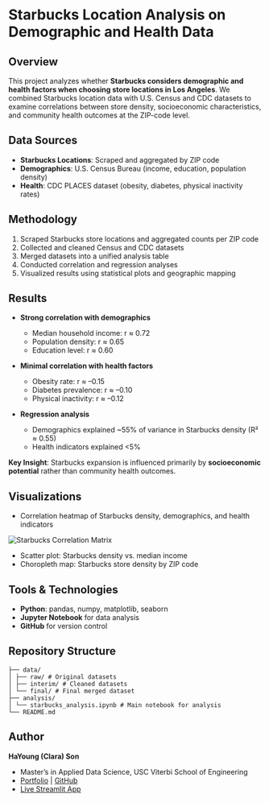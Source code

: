# Starbucks Location Analysis on Demographic and Health Data

## Overview
This project analyzes whether **Starbucks considers demographic and health factors when choosing store locations in Los Angeles**. We combined Starbucks location data with U.S. Census and CDC datasets to examine correlations between store density, socioeconomic characteristics, and community health outcomes at the ZIP-code level.

## Data Sources
- **Starbucks Locations**: Scraped and aggregated by ZIP code  
- **Demographics**: U.S. Census Bureau (income, education, population density)  
- **Health**: CDC PLACES dataset (obesity, diabetes, physical inactivity rates)  

## Methodology
1. Scraped Starbucks store locations and aggregated counts per ZIP code  
2. Collected and cleaned Census and CDC datasets  
3. Merged datasets into a unified analysis table  
4. Conducted correlation and regression analyses  
5. Visualized results using statistical plots and geographic mapping  

## Results
- **Strong correlation with demographics**  
  - Median household income: r ≈ 0.72  
  - Population density: r ≈ 0.65  
  - Education level: r ≈ 0.60  

- **Minimal correlation with health factors**  
  - Obesity rate: r ≈ –0.15  
  - Diabetes prevalence: r ≈ –0.10  
  - Physical inactivity: r ≈ –0.12  

- **Regression analysis**  
  - Demographics explained ~55% of variance in Starbucks density (R² ≈ 0.55)  
  - Health indicators explained <5%  

**Key Insight**: Starbucks expansion is influenced primarily by **socioeconomic potential** rather than community health outcomes.

## Visualizations
- Correlation heatmap of Starbucks density, demographics, and health indicators

![Starbucks Correlation Matrix](starbucks_correlation_matrix.png)

- Scatter plot: Starbucks density vs. median income  
- Choropleth map: Starbucks store density by ZIP code  

## Tools & Technologies
- **Python**: pandas, numpy, matplotlib, seaborn  
- **Jupyter Notebook** for data analysis  
- **GitHub** for version control  

## Repository Structure
```
├── data/
│ ├── raw/ # Original datasets
│ ├── interim/ # Cleaned datasets
│ └── final/ # Final merged dataset
├── analysis/
│ └── starbucks_analysis.ipynb # Main notebook for analysis
└── README.md
```


## Author
**HaYoung (Clara) Son**  
- Master’s in Applied Data Science, USC Viterbi School of Engineering  
- [Portfolio](https://www.notion.so/Welcome-to-Clara-s-Portfolio-27caee11431780948e93e8b2dd405509) | [GitHub](https://github.com/clarason14)
- [Live Streamlit App](https://starbuckslocationanalysisondemographicandhealthdata-7gbzvjhmuy.streamlit.app)
